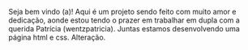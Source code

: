 Seja bem vindo (a)!
Aqui é um projeto sendo feito com muito amor e dedicação, aonde estou tendo o prazer em trabalhar em dupla com a querida  Patrícia (wentzpatricia).
Juntas estamos desenvolvendo uma página html e css.
Alteração.
